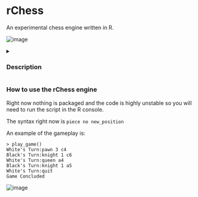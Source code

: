 # rChess

An experimental chess engine written in R. 

![image](https://user-images.githubusercontent.com/46410142/218886309-1de92407-2ffb-4a58-88f1-4df98e89e041.png)


<details>
<summary>
<h3>Description</h3>
</summary>

Right now only liberal piece movement is available. Piece rules, capturing and castling needs to also be addressed.

It doesn't work but I'm sharing it anyways.  
</details>


<summary>
<h3>How to use the rChess engine</h3>
</summary>

Right now nothing is packaged and the code is highly unstable so you will need to run the script in the R console. 

The syntax right now is `piece no new_position`

An example of the gameplay is: 

```
> play_game()
White's Turn:pawn 3 c4
Black's Turn:knight 1 c6
White's Turn:queen a4
Black's Turn:knight 1 a5
White's Turn:quit
Game Concluded
```

![image](https://user-images.githubusercontent.com/46410142/218892237-d7f0e785-4480-44d0-863c-b195a55b78a9.png)

</details>
